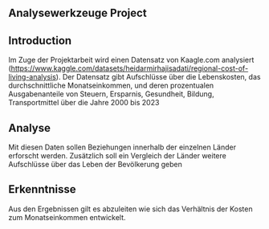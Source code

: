 ## Analysewerkzeuge Project

## Introduction
Im Zuge der Projektarbeit wird einen Datensatz von Kaagle.com analysiert (https://www.kaggle.com/datasets/heidarmirhajisadati/regional-cost-of-living-analysis).
Der Datensatz gibt Aufschlüsse über die Lebenskosten, das durchschnittliche Monatseinkommen, und deren prozentualen Ausgabenanteile von Steuern, Ersparnis, Gesundheit, Bildung, Transportmittel über die Jahre 2000 bis 2023

## Analyse
Mit diesen Daten sollen Beziehungen innerhalb der einzelnen Länder erforscht werden.
Zusätzlich soll ein Vergleich der Länder weitere Aufschlüsse über das Leben der Bevölkerung geben

## Erkenntnisse
Aus den Ergebnissen gilt es abzuleiten wie sich das Verhältnis der Kosten zum Monatseinkommen entwickelt.

